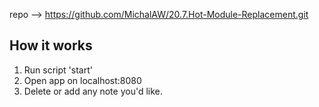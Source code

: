 repo --> https://github.com/MichalAW/20.7.Hot-Module-Replacement.git
## How it works
1. Run script 'start'
2. Open app on localhost:8080
3. Delete or add any note you'd like.